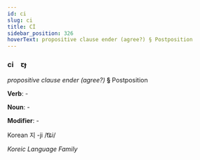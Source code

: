 ```yaml
---
id: ci
slug: ci
title: Cİ
sidebar_position: 326
hoverText: propositive clause ender (agree?) § Postposition
---
```


### ci&emsp;<span kind="abugida">ꞇɟ</span>

*propositive clause ender (agree?)* **§** Postposition

**Verb**: -

**Noun**: -

**Modifier**: -

Korean 지 -ji /t͡ɕi/

*Koreic Language Family*